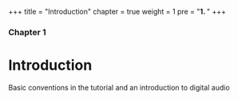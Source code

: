 +++
title = "Introduction"
chapter = true
weight = 1
pre = "<b>1. </b>"
+++

### Chapter 1
# Introduction

Basic conventions in the tutorial and an introduction to digital audio
